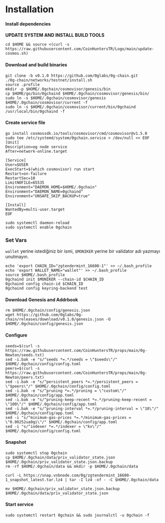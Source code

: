 # Installation

#### Install dependencies <a href="#install-dependencies" id="install-dependencies"></a>

**UPDATE SYSTEM AND INSTALL BUILD TOOLS**

```
cd $HOME && source <(curl -s https://raw.githubusercontent.com/CoinHuntersTR/Logo/main/update-cosmos.sh)
```

#### Download and build binaries <a href="#download-and-build-binaries" id="download-and-build-binaries"></a>

```
git clone -b v0.1.0 https://github.com/0glabs/0g-chain.git
./0g-chain/networks/testnet/install.sh
source .profile
mkdir -p $HOME/.0gchain/cosmovisor/genesis/bin
cp $HOME/go/bin/0gchaind $HOME/.0gchain/cosmovisor/genesis/bin/
sudo ln -s $HOME/.0gchain/cosmovisor/genesis $HOME/.0gchain/cosmovisor/current -f
sudo ln -s $HOME/.0gchain/cosmovisor/current/bin/0gchaind /usr/local/bin/0gchaind -f
```

#### Create service file

```
go install cosmossdk.io/tools/cosmovisor/cmd/cosmovisor@v1.5.0
sudo tee /etc/systemd/system/0gchain.service > /dev/null << EOF
[Unit]
Description=og node service
After=network-online.target
 
[Service]
User=$USER
ExecStart=$(which cosmovisor) run start
Restart=on-failure
RestartSec=10
LimitNOFILE=65535
Environment="DAEMON_HOME=$HOME/.0gchain"
Environment="DAEMON_NAME=0gchaind"
Environment="UNSAFE_SKIP_BACKUP=true"
 
[Install]
WantedBy=multi-user.target
EOF
```

```
sudo systemctl daemon-reload
sudo systemctl enable 0gchain
```

### Set Vars

`wallet` yerine istediğiniz bir ismi, `$MONIKER` yerine bir validator adı yazmayı unutmayın. &#x20;

```
echo 'export CHAIN_ID="zgtendermint_16600-1"' >> ~/.bash_profile
echo 'export WALLET_NAME="wallet"' >> ~/.bash_profile
source $HOME/.bash_profile
0gchaind init $MONIKER --chain-id $CHAIN_ID
0gchaind config chain-id $CHAIN_ID
0gchaind config keyring-backend test 
```

#### Download Genesis and Addrbook

```
rm $HOME/.0gchain/config/genesis.json
wget https://github.com/0glabs/0g-chain/releases/download/v0.1.0/genesis.json -O $HOME/.0gchain/config/genesis.json
```

#### Configure

```
seeds=$(curl -s https://raw.githubusercontent.com/CoinHuntersTR/props/main/0g-Newton/seeds.txt)
sed -i.bak -e "s/^seeds *=.*/seeds = \"$seeds\"/" $HOME/.0gchain/config/config.toml
peers=$(curl -s https://raw.githubusercontent.com/CoinHuntersTR/props/main/0g-Newton/peers.txt)
sed -i.bak -e "s/^persistent_peers *=.*/persistent_peers = \"$peers\"/" $HOME/.0gchain/config/config.toml
sed -i.bak -e "s/^pruning *=.*/pruning = \"custom\"/" $HOME/.0gchain/config/app.toml
sed -i.bak -e "s/^pruning-keep-recent *=.*/pruning-keep-recent = \"100\"/" $HOME/.0gchain/config/app.toml
sed -i.bak -e "s/^pruning-interval *=.*/pruning-interval = \"10\"/" $HOME/.0gchain/config/app.toml
sed -i "s/^minimum-gas-prices *=.*/minimum-gas-prices = \"0.00252ua0gi\"/" $HOME/.0gchain/config/app.toml
sed -i "s/^indexer *=.*/indexer = \"kv\"/" $HOME/.0gchain/config/config.toml
```

#### Snapshot

```
sudo systemctl stop 0gchain
cp $HOME/.0gchain/data/priv_validator_state.json $HOME/.0gchain/priv_validator_state.json.backup
rm -rf $HOME/.0gchain/data && mkdir -p $HOME/.0gchain/data
```

```
curl -L https://snap.vnbnode.com/0g/zgtendermint_16600-1_snapshot_latest.tar.lz4 | tar -I lz4 -xf - -C $HOME/.0gchain/data
```

```
mv $HOME/.0gchain/priv_validator_state.json.backup $HOME/.0gchain/data/priv_validator_state.json
```

#### Start service

```
sudo systemctl restart 0gchain && sudo journalctl -u 0gchain -f
```
